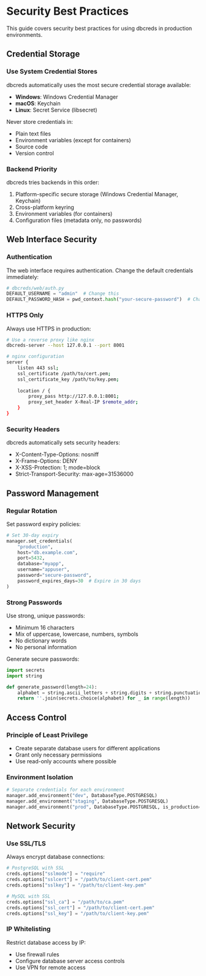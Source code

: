 # Security Best Practices

This guide covers security best practices for using dbcreds in production environments.

## Credential Storage

### Use System Credential Stores

dbcreds automatically uses the most secure credential storage available:

- **Windows**: Windows Credential Manager
- **macOS**: Keychain
- **Linux**: Secret Service (libsecret)

Never store credentials in:
- Plain text files
- Environment variables (except for containers)
- Source code
- Version control

### Backend Priority

dbcreds tries backends in this order:
1. Platform-specific secure storage (Windows Credential Manager, Keychain)
2. Cross-platform keyring
3. Environment variables (for containers)
4. Configuration files (metadata only, no passwords)

## Web Interface Security

### Authentication

The web interface requires authentication. Change the default credentials immediately:

```python
# dbcreds/web/auth.py
DEFAULT_USERNAME = "admin"  # Change this
DEFAULT_PASSWORD_HASH = pwd_context.hash("your-secure-password")  # Change this
```

### HTTPS Only

Always use HTTPS in production:

```bash
# Use a reverse proxy like nginx
dbcreds-server --host 127.0.0.1 --port 8001

# nginx configuration
server {
    listen 443 ssl;
    ssl_certificate /path/to/cert.pem;
    ssl_certificate_key /path/to/key.pem;
    
    location / {
        proxy_pass http://127.0.0.1:8001;
        proxy_set_header X-Real-IP $remote_addr;
    }
}
```

### Security Headers

dbcreds automatically sets security headers:
- X-Content-Type-Options: nosniff
- X-Frame-Options: DENY
- X-XSS-Protection: 1; mode=block
- Strict-Transport-Security: max-age=31536000

## Password Management

### Regular Rotation

Set password expiry policies:

```python
# Set 30-day expiry
manager.set_credentials(
    "production",
    host="db.example.com",
    port=5432,
    database="myapp",
    username="appuser",
    password="secure-password",
    password_expires_days=30  # Expire in 30 days
)
```

### Strong Passwords

Use strong, unique passwords:
- Minimum 16 characters
- Mix of uppercase, lowercase, numbers, symbols
- No dictionary words
- No personal information

Generate secure passwords:

```python
import secrets
import string

def generate_password(length=24):
    alphabet = string.ascii_letters + string.digits + string.punctuation
    return ''.join(secrets.choice(alphabet) for _ in range(length))
```

## Access Control

### Principle of Least Privilege

- Create separate database users for different applications
- Grant only necessary permissions
- Use read-only accounts where possible

### Environment Isolation

```python
# Separate credentials for each environment
manager.add_environment("dev", DatabaseType.POSTGRESQL)
manager.add_environment("staging", DatabaseType.POSTGRESQL)
manager.add_environment("prod", DatabaseType.POSTGRESQL, is_production=True)
```

## Network Security

### Use SSL/TLS

Always encrypt database connections:

```python
# PostgreSQL with SSL
creds.options["sslmode"] = "require"
creds.options["sslcert"] = "/path/to/client-cert.pem"
creds.options["sslkey"] = "/path/to/client-key.pem"

# MySQL with SSL
creds.options["ssl_ca"] = "/path/to/ca.pem"
creds.options["ssl_cert"] = "/path/to/client-cert.pem"
creds.options["ssl_key"] = "/path/to/client-key.pem"
```

### IP Whitelisting

Restrict database access by IP:
- Use firewall rules
- Configure database server access controls
- Use VPN for remote access
